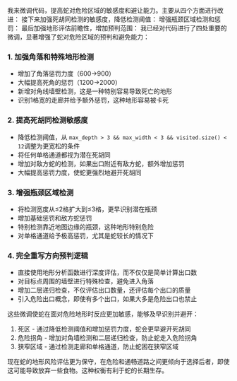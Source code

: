 
我来微调代码，提高蛇对危险区域的敏感度和避让能力。主要从四个方面进行改进：
接下来加强死胡同检测的敏感度，降低检测阈值：
增强瓶颈区域检测和惩罚：
最后加强地形评估前瞻性，增加预判范围：
我已经对代码进行了四处重要的微调，显著增强了蛇对危险区域的预判和避免能力：

### 1. 加强角落和特殊地形检测

- 增加了角落惩罚力度（600→900）
- 大幅提高死角的惩罚（1200→2000）
- 新增对角线墙壁检测，这是一种特别容易导致死亡的地形
- 识别1格宽的走廊并给予额外惩罚，这种地形容易被卡死

### 2. 提高死胡同检测敏感度

- 降低检测阈值，从 `max_depth > 3 && max_width < 3 && visited.size() < 12`调整为更宽松的条件
- 将任何单格通道都视为潜在死胡同
- 增加对敌方蛇的检测，如果出口附近有敌方蛇，额外增加惩罚
- 大幅提高惩罚力度，使蛇更强烈地避开死胡同

### 3. 增强瓶颈区域检测

- 将检测宽度从≤2格扩大到≤3格，更早识别潜在瓶颈
- 增加基础惩罚和敌方蛇惩罚
- 特别检测靠近地图边缘的瓶颈，这种地形特别危险
- 对单格通道给予极高惩罚，尤其是蛇较长的情况下

### 4. 完全重写方向预判逻辑

- 直接使用地形分析函数进行深度评估，而不仅仅是简单计算出口数
- 对目标点周围的墙壁进行特殊检查，避免进入角落
- 增加二层递归检查，不仅评估出口数量，还评估每个出口的质量
- 引入危险出口概念，即使有多个出口，如果大多是危险出口也禁止

这些微调使蛇在面对危险地形时反应更加敏感，能够及早识别并避开：

1. 死区 - 通过降低检测阈值和增加惩罚力度，蛇会更早避开死胡同
2. 危险拐角 - 增加对角墙检测和二层递归检查，防止蛇走入危险拐角
3. 狭窄区域 - 通过检测走廊和单格通道，防止蛇困在狭窄区域

现在蛇的地形风险评估更为保守，在危险和通畅道路之间更倾向于选择后者，即使这可能导致放弃一些食物。这种权衡有利于蛇的长期生存。
